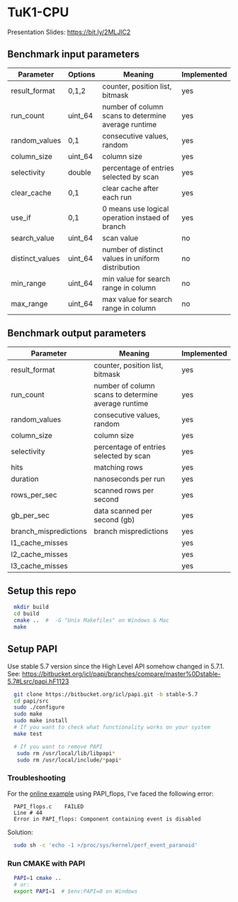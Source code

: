 # TuK1-CPU

Presentation Slides: https://bit.ly/2MLJlC2

## Benchmark input parameters

| Parameter       | Options | Meaning                                             | Implemented |
| --------------- | ------- | --------------------------------------------------- | ----------- |
| result_format   | 0,1,2   | counter, position list, bitmask                     | yes         |
| run_count       | uint_64 | number of column scans to determine average runtime | yes         |
| random_values   | 0,1     | consecutive values, random                          | yes         |
| column_size     | uint_64 | column size                                         | yes         |
| selectivity     | double  | percentage of entries selected by scan              | yes         |
| clear_cache     | 0,1     | clear cache after each run                          | yes         |
| use_if          | 0,1     | 0 means use logical operation instaed of branch     | yes         |
| search_value    | uint_64 | scan value                                          | no          |
| distinct_values | uint_64 | number of distinct values in uniform distribution   | no          |
| min_range       | uint_64 | min value for search range in column                | no          |
| max_range       | uint_64 | max value for search range in column                | no          |

## Benchmark output parameters

| Parameter                  | Meaning                                             | Implemented |
| -------------------------- | --------------------------------------------------- | ----------- |
| result_format              | counter, position list, bitmask                     | yes         |
| run_count                  | number of column scans to determine average runtime | yes         |
| random_values              | consecutive values, random                          | yes         |
| column_size                | column size                                         | yes         |
| selectivity                | percentage of entries selected by scan              | yes         |
| hits                       | matching rows                                       | yes         |
| duration                   | nanoseconds per run                                 | yes         |
| rows_per_sec               | scanned rows per second                             | yes         |
| gb_per_sec                 | data scanned per second (gb)                        | yes         |
| branch_mispredictions      | branch mispredictions                               | yes         |
| l1_cache_misses            |                                                     | yes         |
| l2_cache_misses            |                                                     | yes         |
| l3_cache_misses            |                                                     | yes         |



## Setup this repo

```bash
  mkdir build
  cd build
  cmake ..  #  -G "Unix Makefiles" on Windows & Mac
  make
```

## Setup PAPI

Use stable 5.7 version since the High Level API somehow changed in 5.7.1.
See: https://bitbucket.org/icl/papi/branches/compare/master%0Dstable-5.7#Lsrc/papi.hF1123

```bash
  git clone https://bitbucket.org/icl/papi.git -b stable-5.7
  cd papi/src
  sudo ./configure
  sudo make
  sudo make install
  # If you want to check what functionality works on your system
  make test

  # If you want to remove PAPI
   sudo rm /usr/local/lib/libpapi*
   sudo rm /usr/local/include/*papi*
```

### Troubleshooting

For the [online example](http://icl.cs.utk.edu/projects/papi/wiki/PAPITopics:Getting_Started) using PAPI_flops, I've faced the following error:

```
  PAPI_flops.c    FAILED
  Line # 44
  Error in PAPI_flops: Component containing event is disabled
```

Solution:

```bash
  sudo sh -c 'echo -1 >/proc/sys/kernel/perf_event_paranoid'
```

### Run CMAKE with PAPI

```bash
  PAPI=1 cmake ..
  # or:
  export PAPI=1  # $env:PAPI=0 on Windows
```
